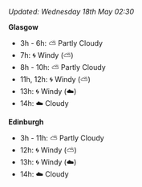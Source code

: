 *Updated: Wednesday 18th May 02:30*

**Glasgow**

* 3h - 6h: :partly_sunny: Partly Cloudy
* 7h: :cyclone: Windy (:partly_sunny:)
* 8h - 10h: :partly_sunny: Partly Cloudy
* 11h, 12h: :cyclone: Windy (:partly_sunny:)
* 13h: :cyclone: Windy (:cloud:)
* 14h: :cloud: Cloudy

**Edinburgh**

* 3h - 11h: :partly_sunny: Partly Cloudy
* 12h: :cyclone: Windy (:partly_sunny:)
* 13h: :cyclone: Windy (:cloud:)
* 14h: :cloud: Cloudy
